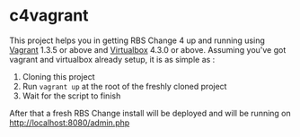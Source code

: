 c4vagrant
=========

This project helps you in getting RBS Change 4 up and running using [Vagrant](http://www.vagrantup.com/) 1.3.5 or above 
and [Virtualbox](https://www.virtualbox.org/) 4.3.0 or above. Assuming you've got vagrant and virtualbox already setup, 
it is as simple as : 

1. Cloning this project
2. Run `vagrant up` at the root of the freshly cloned project
3. Wait for the script to finish

After that a fresh RBS Change install will be deployed and will be running on [http://localhost:8080/admin.php](http://localhost:8080/admin.php)
